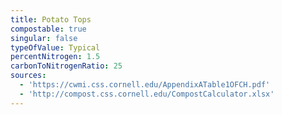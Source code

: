 ```yaml
---
title: Potato Tops
compostable: true
singular: false
typeOfValue: Typical
percentNitrogen: 1.5
carbonToNitrogenRatio: 25
sources:
  - 'https://cwmi.css.cornell.edu/AppendixATable1OFCH.pdf'
  - 'http://compost.css.cornell.edu/CompostCalculator.xlsx'
---
```


